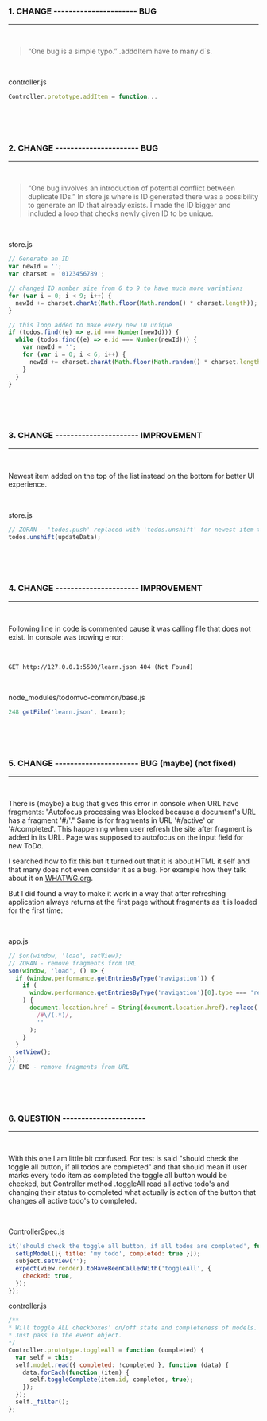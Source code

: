 ### **1. CHANGE ---------------------- BUG**

---

&nbsp;

> “One bug is a simple typo.”
> .adddItem have to many d`s.

&nbsp;

controller.js

```JavaScript
Controller.prototype.addItem = function...
```

&nbsp;

&nbsp;

### **2. CHANGE ---------------------- BUG**

---

&nbsp;

> “One bug involves an introduction of potential conflict between duplicate IDs.”
> In store.js where is ID generated there was a possibility to generate an ID that already exists. I made the ID bigger and included a loop that checks newly given ID to be unique.

&nbsp;

store.js

```JavaScript
// Generate an ID
var newId = '';
var charset = '0123456789';

// changed ID number size from 6 to 9 to have much more variations
for (var i = 0; i < 9; i++) {
  newId += charset.charAt(Math.floor(Math.random() * charset.length));
}

// this loop added to make every new ID unique
if (todos.find((e) => e.id === Number(newId))) {
  while (todos.find((e) => e.id === Number(newId))) {
    var newId = '';
    for (var i = 0; i < 6; i++) {
      newId += charset.charAt(Math.floor(Math.random() * charset.length));
    }
  }
}
```

&nbsp;

&nbsp;

### **3. CHANGE ---------------------- IMPROVEMENT**

---

&nbsp;

Newest item added on the top of the list instead on the bottom for better UI experience.

&nbsp;

store.js

```JavaScript
// ZORAN - 'todos.push' replaced with 'todos.unshift' for newest item to be added at the top of the list
todos.unshift(updateData);
```

&nbsp;

&nbsp;

### **4. CHANGE ---------------------- IMPROVEMENT**

---

&nbsp;

Following line in code is commented cause it was calling file that does not exist. In console was trowing error:

&nbsp;

```
GET http://127.0.0.1:5500/learn.json 404 (Not Found)
```

&nbsp;

node_modules/todomvc-common/base.js

```JavaScript
248 getFile('learn.json', Learn);
```

&nbsp;

&nbsp;

### **5. CHANGE ---------------------- BUG (maybe) (not fixed)**

---

&nbsp;

There is (maybe) a bug that gives this error in console when URL have fragments:
"Autofocus processing was blocked because a document's URL has a fragment '#/'."
Same is for fragments in URL '#/active' or '#/completed'. This happening when user refresh the site after fragment is added in its URL. Page was supposed to autofocus on the input field for new ToDo.

I searched how to fix this but it turned out that it is about HTML it self and that many does not even consider it as a bug. For example how they talk about it on [WHATWG.org](https://github.com/whatwg/html/issues/5252).

But I did found a way to make it work in a way that after refreshing application always returns at the first page without fragments as it is loaded for the first time:

&nbsp;

app.js

```JavaScript
// $on(window, 'load', setView);
// ZORAN - remove fragments from URL
$on(window, 'load', () => {
  if (window.performance.getEntriesByType('navigation')) {
    if (
      window.performance.getEntriesByType('navigation')[0].type === 'reload'
    ) {
      document.location.href = String(document.location.href).replace(
        /#\/(.*)/,
        ''
      );
    }
  }
  setView();
});
// END - remove fragments from URL
```

&nbsp;

&nbsp;

### **6. QUESTION ----------------------**

---

&nbsp;

With this one I am little bit confused. For test is said "should check the toggle all button, if all todos are completed" and that should mean if user marks every todo item as completed the toggle all button would be checked, but Controller method .toggleAll read all active todo's and changing their status to completed what actually is action of the button that changes all active todo's to completed.

&nbsp;

ControllerSpec.js

```JavaScript
it('should check the toggle all button, if all todos are completed', function () {
  setUpModel([{ title: 'my todo', completed: true }]);
  subject.setView('');
  expect(view.render).toHaveBeenCalledWith('toggleAll', {
    checked: true,
  });
});
```

controller.js

```JavaScript
/**
* Will toggle ALL checkboxes' on/off state and completeness of models.
* Just pass in the event object.
*/
Controller.prototype.toggleAll = function (completed) {
  var self = this;
  self.model.read({ completed: !completed }, function (data) {
    data.forEach(function (item) {
      self.toggleComplete(item.id, completed, true);
    });
  });
  self._filter();
};
```
